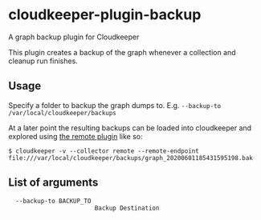 # cloudkeeper-plugin-backup
A graph backup plugin for Cloudkeeper

This plugin creates a backup of the graph whenever a collection and cleanup run finishes.

## Usage
Specify a folder to backup the graph dumps to. E.g. `--backup-to /var/local/cloudkeeper/backups`

At a later point the resulting backups can be loaded into cloudkeeper and explored using [the remote plugin](https://github.com/mesosphere/cloudkeeper/tree/master/plugins/remote) like so:
```
$ cloudkeeper -v --collector remote --remote-endpoint file:///var/local/cloudkeeper/backups/graph_20200601185431595198.bak
```

## List of arguments
```
  --backup-to BACKUP_TO
                        Backup Destination
```
